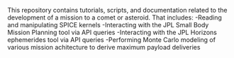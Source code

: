 This repository contains tutorials, scripts, and documentation related to the development of a mission to a comet or asteroid. That includes:
-Reading and manipulating SPICE kernels
-Interacting with the JPL Small Body Mission Planning tool via API queries
-Interacting with the JPL Horizons ephemerides tool via API queries
-Performing Monte Carlo modeling of various mission achitecture to derive maximum payload deliveries
